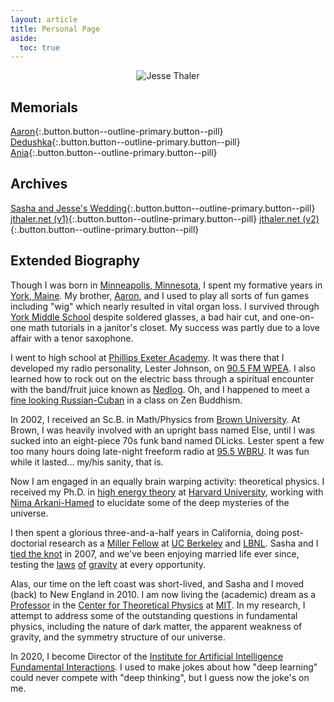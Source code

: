 ```yaml
---
layout: article
title: Personal Page
aside:
  toc: true
---
```

<center>
<img class="image-h image-h--xl rounded" src="images/stamp_personal.jpg" title="Jesse Thaler"/>
</center>


## Memorials

[Aaron](aaron.html){:.button.button--outline-primary.button--pill}
[Dedushka](dedushka.html){:.button.button--outline-primary.button--pill}
[Ania](ania.html){:.button.button--outline-primary.button--pill}

## Archives

[Sasha and Jesse's Wedding](http://wedding.jthaler.net){:.button.button--outline-primary.button--pill}
[jthaler.net (v1)](http://v1.jthaler.net/){:.button.button--outline-primary.button--pill}
[jthaler.net (v2)](http://v2.jthaler.net/){:.button.button--outline-primary.button--pill}

## Extended Biography

Though I was born in [Minneapolis, Minnesota](https://www.minneapolismn.gov/), I spent my formative years in [York, Maine](http://www.yorkmaine.org/).  My brother, [Aaron](aaron), and I used to play all sorts of fun games including "wig" which nearly resulted in vital organ loss.  I survived through [York Middle School](http://www.yorkschools.org/yms/) despite soldered glasses, a bad hair cut, and one-on-one math tutorials in a janitor's closet.  My success was partly due to a love affair with a tenor saxophone.

I went to high school at [Phillips Exeter Academy](http://www.exeter.edu/).  It was there that I developed my radio personality, Lester Johnson, on [90.5 FM WPEA](https://www.exeter.edu/community/student-organizations/wpea).  I also learned how to rock out on the electric bass through a spiritual encounter with the band/fruit juice known as [Nedlog](http://www.nedlog.com/).   Oh, and I happened to meet a [fine looking Russian-Cuban](https://www.armstrongteasdale.com/alexandra-thaler/) in a class on Zen Buddhism.

In 2002, I received an Sc.B. in Math/Physics from [Brown University](http://www.brown.edu/).  At Brown, I was heavily involved with an upright bass named Else, until I was sucked into an eight-piece 70s funk band named DLicks.  Lester spent a few too many hours doing late-night freeform radio at [95.5 WBRU](http://www.wbru.com).  It was fun while it lasted... my/his sanity, that is.

Now I am engaged in an equally brain warping activity:  theoretical physics.  I received my Ph.D. in [high energy theory](http://hetg.physics.harvard.edu) at [Harvard University](http://www.harvard.edu/), working with [Nima Arkani-Hamed](https://www.ias.edu/people/faculty-and-emeriti/arkani-hamed) to elucidate some of the deep mysteries of the universe.  

I then spent a glorious three-and-a-half years in California, doing post-doctorial research as a [Miller Fellow](http://millerinstitute.berkeley.edu/) at [UC Berkeley](http://www.berkeley.edu/) and [LBNL](http://www.lbl.gov).  Sasha and I [tied the knot](http://wedding.jthaler.net/) in 2007, and we've been enjoying married life ever since, testing the [laws](http://en.wikipedia.org/wiki/Half_Dome) [of](http://en.wikipedia.org/wiki/Mount_Tallac) [gravity](http://en.wikipedia.org/wiki/La_Plata_Peak) at every opportunity.  

Alas, our time on the left coast was short-lived, and Sasha and I moved (back) to New England in 2010.  I am now living the (academic) dream as a [Professor](http://web.mit.edu/physics/people/faculty/thaler_jesse.html) in the [Center for Theoretical Physics](http://www-ctp.mit.edu/) at [MIT](http://www.mit.edu/).  In my research, I attempt to address some of the outstanding questions in fundamental physics, including the nature of dark matter, the apparent weakness of gravity, and the symmetry structure of our universe.

In 2020, I become Director of the [Institute for Artificial Intelligence Fundamental Interactions](http://iaifi.org).  I used to make jokes about how "deep learning" could never compete with "deep thinking", but I guess now the joke's on me.
